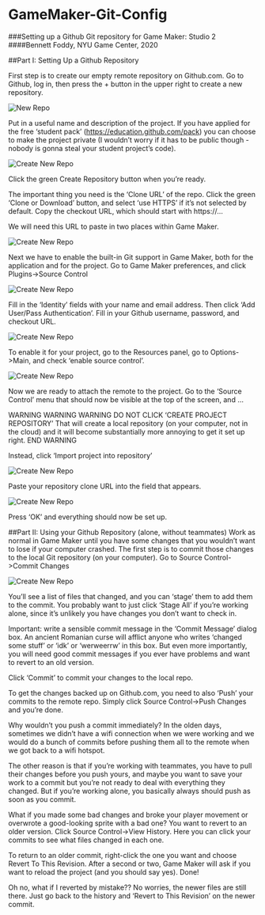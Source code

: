 # GameMaker-Git-Config

###Setting up a Github Git repository for Game Maker: Studio 2
####Bennett Foddy, NYU Game Center, 2020

##Part I: Setting Up a Github Repository

First step is to create our empty remote repository on Github.com. Go to Github, log in, then press the + button in the upper right to create a new repository.

![New Repo](/images/new_repo.png)


Put in a useful name and description of the project. If you have applied for the free ‘student pack’ (https://education.github.com/pack) you can choose to make the project private (I wouldn’t worry if it has to be public though - nobody is gonna steal your student project’s code). 

![Create New Repo](/images/create_new_repo.png)

Click the green Create Repository button when you’re ready.


The important thing you need is the ‘Clone URL’ of the repo. Click the green ‘Clone or Download’ button, and select ‘use HTTPS’ if it’s not selected by default. Copy the checkout URL, which should start with https://…

We will need this URL to paste in two places within Game Maker.

![Create New Repo](/images/clone.png)


Next we have to enable the built-in Git support in Game Maker, both for the application and for the project. Go to Game Maker preferences, and click Plugins->Source Control

![Create New Repo](/images/gm_source_control.png)

Fill in the ‘Identity’ fields with your name and email address. Then click ‘Add User/Pass Authentication’. Fill in your Github username, password, and checkout URL.

![Create New Repo](/images/git_authentication.png)

To enable it for your project, go to the Resources panel, go to Options->Main, and check ‘enable source control’.

![Create New Repo](/images/enable_button.png)

Now we are ready to attach the remote to the project. Go to the ‘Source Control’ menu that should now be visible at the top of the screen, and …


WARNING WARNING WARNING
DO NOT CLICK ‘CREATE PROJECT REPOSITORY’
That will create a local repository (on your computer, not in the cloud) and it will become substantially more annoying to get it set up right.
END WARNING

Instead, click ‘Import project into repository’

![Create New Repo](/images/import_project.png)

Paste your repository clone URL into the field that appears.

![Create New Repo](/images/clone_url_paste.png)

Press ‘OK’ and everything should now be set up.

##Part II: Using your Github Repository (alone, without teammates)
Work as normal in Game Maker until you have some changes that you wouldn’t want to lose if your computer crashed. The first step is to commit those changes to the local Git repository (on your computer). Go to Source Control->Commit Changes

![Create New Repo](/images/commit_changes.png)

You’ll see a list of files that changed, and you can ‘stage’ them to add them to the commit. You probably want to just click ‘Stage All’ if you’re working alone, since it’s unlikely you have changes you don’t want to check in. 

Important: write a sensible commit message in the ‘Commit Message’ dialog box. An ancient Romanian curse will afflict anyone who writes ‘changed some stuff’ or ‘idk’ or ‘werweerrw’ in this box. But even more importantly, you will need good commit messages if you ever have problems and want to revert to an old version.

Click ‘Commit’ to commit your changes to the local repo.


To get the changes backed up on Github.com, you need to also ‘Push’ your commits to the remote repo. Simply click Source Control->Push Changes and you’re done.

Why wouldn’t you push a commit immediately? In the olden days, sometimes we didn’t have a wifi connection when we were working and we would do a bunch of commits before pushing them all to the remote when we got back to a wifi hotspot.

The other reason is that if you’re working with teammates, you have to pull their changes before you push yours, and maybe you want to save your work to a commit but you’re not ready to deal with everything they changed. But if you’re working alone, you basically always should push as soon as you commit.


What if you made some bad changes and broke your player movement or overwrote a good-looking sprite with a bad one? You want to revert to an older version. Click Source Control->View History. Here you can click your commits to see what files changed in each one.

To return to an older commit, right-click the one you want and choose Revert To This Revision. After a second or two, Game Maker will ask if you want to reload the project (and you should say yes). Done!



Oh no, what if I reverted by mistake??
No worries, the newer files are still there. Just go back to the history and ‘Revert to This Revision’ on the newer commit.



